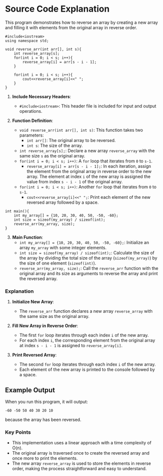 # Source Code Explanation

This program demonstrates how to reverse an array by creating a new array and filling it with elements from the original array in reverse order.

```
#include<iostream>
using namespace std;

void reverse_arr(int arr[], int s){
    int reverse_array[s];
    for(int i = 0; i < s; i++){
        reverse_array[i] = arr[s - i - 1];
    }
    
    for(int i = 0; i < s; i++){
        cout<<reverse_array[i]<<" ";
    }
}
``` 

1.  **Include Necessary Headers**:
    
    -   `#include<iostream>`: This header file is included for input and output operations.
2.  **Function Definition**:
    
    -   `void reverse_arr(int arr[], int s)`: This function takes two parameters:
        -   `int arr[]`: The original array to be reversed.
        -   `int s`: The size of the array.
    -   `int reverse_array[s];`: Declare a new array `reverse_array` with the same size `s` as the original array.
    -   `for(int i = 0; i < s; i++)`: A `for` loop that iterates from `0` to `s-1`.
        -   `reverse_array[i] = arr[s - i - 1];`: In each iteration, assign the element from the original array in reverse order to the new array. The element at index `i` of the new array is assigned the value from index `s - i - 1` of the original array.
    -   `for(int i = 0; i < s; i++)`: Another `for` loop that iterates from `0` to `s-1`.
        -   `cout<<reverse_array[i]<<" ";`: Print each element of the new reversed array followed by a space.


```
int main(){
    int my_array[] = {10, 20, 30, 40, 50, -50, -60};
    int size = sizeof(my_array) / sizeof(int);
    reverse_arr(my_array, size);
}
``` 

3.  **Main Function**:
    -   `int my_array[] = {10, 20, 30, 40, 50, -50, -60};`: Initialize an array `my_array` with some integer elements.
    -   `int size = sizeof(my_array) / sizeof(int);`: Calculate the size of the array by dividing the total size of the array (`sizeof(my_array)`) by the size of one element (`sizeof(int)`).
    -   `reverse_arr(my_array, size);`: Call the `reverse_arr` function with the original array and its size as arguments to reverse the array and print the reversed array.

### Explanation

1.  **Initialize New Array**:
    
    -   The `reverse_arr` function declares a new array `reverse_array` with the same size as the original array.
2.  **Fill New Array in Reverse Order**:
    
    -   The first `for` loop iterates through each index `i` of the new array.
    -   For each index `i`, the corresponding element from the original array at index `s - i - 1` is assigned to `reverse_array[i]`.
3.  **Print Reversed Array**:
    
    -   The second `for` loop iterates through each index `i` of the new array.
    -   Each element of the new array is printed to the console followed by a space.

## Example Output

When you run this program, it will output:


`-60 -50 50 40 30 20 10` 

because the array has been reversed.

### Key Points

-   This implementation uses a linear approach with a time complexity of O(n).
-   The original array is traversed once to create the reversed array and once more to print the elements.
-   The new array `reverse_array` is used to store the elements in reverse order, making the process straightforward and easy to understand.
